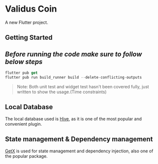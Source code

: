 # Validus Coin

A new Flutter project.

## Getting Started

## _Before running the code make sure to follow below steps_
```dart
flutter pub get
flutter pub run build_runner build --delete-conflicting-outputs
```

> Note: Both unit test and widget test hasn't been covered fully, just written to show the usage.(Time constraints)

## Local Database

The local database used is [Hive](https://pub.dev/packages/hive), as it is one of the most popular and convenient plugin.

## State management & Dependency management
[GetX](https://pub.dev/packages/get#about-get) is used for state management and dependency injection, also one of the popular package.
